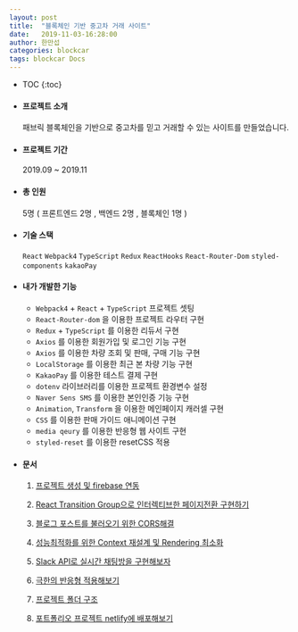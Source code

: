 ```yaml
---
layout: post
title:  "블록체인 기반 중고차 거래 사이트"
date:   2019-11-03-16:28:00
author: 한만섭
categories: blockcar
tags: blockcar Docs
---
```




* TOC
{:toc}


- #### 프로젝트 소개 

  패브릭 블록체인을 기반으로 중고차를 믿고 거래할 수 있는 사이트를 만들었습니다. 

- #### 프로젝트 기간 

  2019.09 ~ 2019.11 

- #### 총 인원 

  5명 ( 프론트엔드 2명 , 백엔드 2명 , 블록체인 1명 )

- #### 기술 스택

  `React` `Webpack4` `TypeScript`  `Redux` `ReactHooks` `React-Router-Dom`   `styled-components` `kakaoPay`

- #### 내가 개발한 기능 

  - `Webpack4` + `React` + `TypeScript`   프로젝트 셋팅 
  - `React-Router-dom` 을 이용한 프로젝트 라우터 구현 
  - `Redux`  + `TypeScript` 를 이용한 리듀서 구현 
  - `Axios` 를 이용한 회원가입 및 로그인 기능 구현 
  - `Axios` 를 이용한 차량 조회 및 판매, 구매 기능 구현 
  - `LocalStorage` 를 이용한 최근 본 차량 기능 구현 
  - `KakaoPay` 를 이용한 테스트 결제 구현 
  - `dotenv` 라이브러리를 이용한 프로젝트 환경변수 설정 
  - `Naver Sens SMS` 를 이용한 본인인증 기능 구현 
  - `Animation`, `Transform` 을 이용한 메인페이지 캐러셀 구현 
  - `CSS` 를 이용한 판매 가이드 애니메이션 구현 
  - `media qeury` 를 이용한 반응형 웹 사이트 구현 
  - `styled-reset` 를 이용한 resetCSS 적용 

- #### 문서 

  1. [프로젝트 생성 및 firebase 연동](https://13akstjq.github.io/portfolio/2019/08/20/portfolio-01-프로젝트-생성-및-firebase-연동.html)

  2. [React Transition Group으로 인터렉티브한 페이지전환 구현하기 ](https://13akstjq.github.io/portfolio/2019/08/25/portfolio-02-React-Transition-Group으로-인터렉티브한-페이지전환-구현하기.html)

  3. [블로그 포스트를 불러오기 위한 CORS해결](https://13akstjq.github.io/portfolio/2019/09/08/portfolio-03-블로그-포스트를-불러오기-위한-CORS-해결.html)

  4. [성능최적화를 위한 Context 재설계 및 Rendering 최소화](https://13akstjq.github.io/portfolio/2019/09/10/portfolio-04-rendering횟수를-줄이기위한-Context재설계.html)

  5. [Slack API로 실시간 채팅방을 구현해보자 ](https://13akstjq.github.io/portfolio/2019/09/15/portfolio-05-챗봇시스템-구현하기.html)

  6. [극한의 반응형 적용해보기](https://13akstjq.github.io/portfolio/2019/09/28/portfolio-06-극한의-반응형-적용해보기.html)

  7. [ 프로젝트 폴더 구조](https://13akstjq.github.io/portfolio/2019/09/28/portfolio-07-폴더-트리-구조.html)
  8. [포트폴리오 프로젝트 netlify에 배포해보기](https://13akstjq.github.io/portfolio/2019/09/28/portfolio-08-포트폴리오-프로젝트-netlify에-배포해보기.html)

  